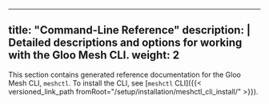 
---
title: "Command-Line Reference"
description: | 
  Detailed descriptions and options for working with the Gloo Mesh CLI. 
weight: 2
---
This section contains generated reference documentation for the Gloo Mesh CLI, `meshctl`. To install the CLI, see [`meshctl` CLI]({{< versioned_link_path fromRoot="/setup/installation/meshctl_cli_install/" >}}).
